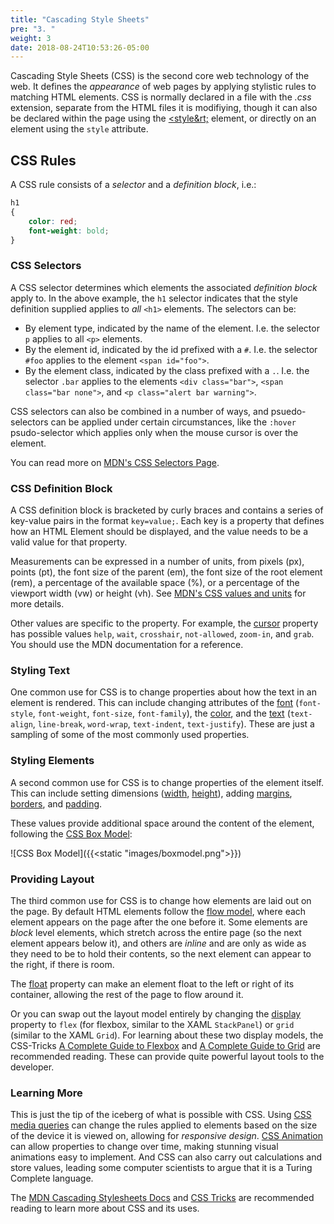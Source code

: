 ```yaml
---
title: "Cascading Style Sheets"
pre: "3. "
weight: 3
date: 2018-08-24T10:53:26-05:00
---
```


Cascading Style Sheets (CSS) is the second core web technology of the web.  It defines the _appearance_ of web pages by applying stylistic rules to matching HTML elements.  CSS is normally declared in a file with the _.css_ extension, separate from the HTML files it is modifiying, though it can also be declared within the page using the [&lt;style&rt;](https://developer.mozilla.org/en-US/docs/Web/HTML/Element/style) element, or directly on an element using the `style` attribute.

## CSS Rules

A CSS rule consists of a _selector_ and a _definition block_, i.e.:

```css 
h1 
{
    color: red;
    font-weight: bold;
}
```

### CSS Selectors 
A CSS selector determines which elements the associated _definition block_ apply to.  In the above example, the `h1` selector indicates that the style definition supplied applies to _all_ `<h1>` elements.  The selectors can be:

* By element type, indicated by the name of the element.  I.e. the selector `p` applies to all `<p>` elements.
* By the element id, indicated by the id prefixed with a `#`.  I.e. the selector `#foo` applies to the element `<span id="foo">`.
* By the element class, indicated by the class prefixed with a `.`.  I.e. the selector `.bar` applies to the elements `<div class="bar">`, `<span class="bar none">`, and `<p class="alert bar warning">`.

CSS selectors can also be combined in a number of ways, and psuedo-selectors can be applied under certain circumstances, like the `:hover` psudo-selector which applies only when the mouse cursor is over the element.

You can read more on [MDN's CSS Selectors Page](https://developer.mozilla.org/en-US/docs/Web/CSS/CSS_Selectors).

### CSS Definition Block
A CSS definition block is bracketed by curly braces and contains a series of key-value pairs in the format `key=value;`.  Each key is a property that defines how an HTML Element should be displayed, and the value needs to be a valid value for that property.  

Measurements can be expressed in a number of units, from pixels (px), points (pt), the font size of the parent (em), the font size of the root element (rem), a percentage of the available space (%), or a percentage of the viewport width (vw) or height (vh). See [MDN's CSS values and units](https://developer.mozilla.org/en-US/docs/Learn/CSS/Building_blocks/Values_and_units) for more details.

Other values are specific to the property.  For example, the [cursor](https://developer.mozilla.org/en-US/docs/Web/CSS/cursor) property has possible values `help`, `wait`, `crosshair`, `not-allowed`, `zoom-in`, and `grab`.  You should use the MDN documentation for a reference.

### Styling Text
One common use for CSS is to change properties about how the text in an element is rendered.  This can include changing attributes of the [font](https://developer.mozilla.org/en-US/docs/Web/CSS/font) (`font-style`, `font-weight`, `font-size`, `font-family`), the [color](https://developer.mozilla.org/en-US/docs/Web/CSS/color), and the [text](https://developer.mozilla.org/en-US/docs/Web/CSS/CSS_Text) (`text-align`, `line-break`, `word-wrap`, `text-indent`, `text-justify`).  These are just a sampling of some of the most commonly used properties.

### Styling Elements
A second common use for CSS is to change properties of the element itself.  This can include setting dimensions ([width](https://developer.mozilla.org/en-US/docs/Web/CSS/width), [height](https://developer.mozilla.org/en-US/docs/Web/CSS/height)), adding [margins](https://developer.mozilla.org/en-US/docs/Web/CSS/margin), [borders](https://developer.mozilla.org/en-US/docs/Web/CSS/border), and [padding](https://developer.mozilla.org/en-US/docs/Web/CSS/padding).

These values provide additional space around the content of the element, following the [CSS Box Model](https://developer.mozilla.org/en-US/docs/Web/CSS/CSS_Box_Model/Introduction_to_the_CSS_box_model):

![CSS Box Model]({{<static "images/boxmodel.png">}})

### Providing Layout
The third common use for CSS is to change how elements are laid out on the page.  By default HTML elements follow the [flow model](https://developer.mozilla.org/en-US/docs/Learn/CSS/CSS_layout/Normal_Flow), where each element appears on the page after the one before it.  Some elements are _block_ level elements, which stretch across the entire page (so the next element appears below it), and others are _inline_ and are only as wide as they need to be to hold their contents, so the next element can appear to the right, if there is room.

The [float](https://developer.mozilla.org/en-US/docs/Web/CSS/float) property can make an element float to the left or right of its container, allowing the rest of the page to flow around it.  

Or you can swap out the layout model entirely by changing the [display](https://developer.mozilla.org/en-US/docs/Web/CSS/display) property to `flex` (for flexbox, similar to the XAML `StackPanel`) or `grid` (similar to the XAML `Grid`).  For learning about these two display models, the CSS-Tricks [A Complete Guide to Flexbox](https://css-tricks.com/snippets/css/a-guide-to-flexbox/) and [A Complete Guide to Grid](https://css-tricks.com/snippets/css/complete-guide-grid/) are recommended reading.  These can provide quite powerful layout tools to the developer.

### Learning More

This is just the tip of the iceberg of what is possible with CSS.  Using [CSS media queries](https://developer.mozilla.org/en-US/docs/Web/CSS/Media_Queries/Using_media_queries) can change the rules applied to elements based on the size of the device it is viewed on, allowing for _responsive design_.  [CSS Animation](https://developer.mozilla.org/en-US/docs/Web/CSS/animation) can allow properties to change over time, making stunning visual animations easy to implement.  And CSS can also carry out calculations and store values, leading some computer scientists to argue that it is a Turing Complete language.

The [MDN Cascading Stylesheets Docs](https://developer.mozilla.org/en-US/docs/Web/CSS) and [CSS Tricks](https://css-tricks.com/) are recommended reading to learn more about CSS and its uses.


